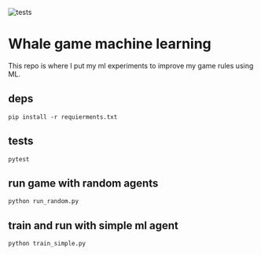 ![tests](https://github.com/pmalhaire/whale-ml/workflows/Python%20application/badge.svg)
# Whale game machine learning

This repo is where I put my ml experiments to improve my game rules using ML.



## deps

```
pip install -r requierments.txt
```

## tests

```
pytest
```

## run game with random agents

```
python run_random.py
```


## train and run with simple ml agent

```
python train_simple.py
```
